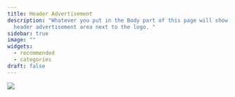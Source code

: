 ```yaml
---
title: Header Advertisement
description: "Whatever you put in the Body part of this page will show up in the
  header advertisement area next to the logo. "
sidebar: true
image: ""
widgets:
  - recommended
  - categories
draft: false
---
```

![](/images/bannerwinter.jpg)